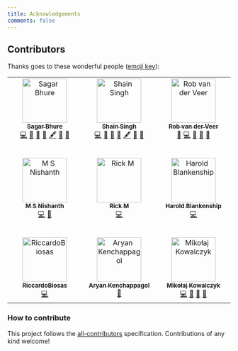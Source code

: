 ```yaml
---
title: Acknowledgements
comments: false
---
```


## Contributors

Thanks goes to these wonderful people
([emoji key](https://allcontributors.org/docs/en/emoji-key)):

<table>
  <tbody>
    <tr>
      <td align="center" valign="top" width="11.11%"><a href="https://github.com/sagarbhure"><img src="https://avatars.githubusercontent.com/u/25385987?v=4?s=100" width="100px;" alt="Sagar Bhure"/><br /><sub><b>Sagar Bhure</b></sub></a><br /><a href="https://github.com/OWASP/www-project-machine-learning-security-top-10/commits?author=sagarbhure" title="Code">💻</a> <a href="https://github.com/OWASP/www-project-machine-learning-security-top-10/commits?author=sagarbhure" title="Documentation">📖</a> <a href="https://github.com/OWASP/www-project-machine-learning-security-top-10/pulls?q=is%3Apr+reviewed-by%3Asagarbhure" title="Reviewed Pull Requests">👀</a> <a href="#question-sagarbhure" title="Answering Questions">💬</a> <a href="#content-sagarbhure" title="Content">🖋</a> <a href="#research-sagarbhure" title="Research">🔬</a> <a href="#promotion-sagarbhure" title="Promotion">📣</a></td>
      <td align="center" valign="top" width="11.11%"><a href="https://shain.io/"><img src="https://avatars.githubusercontent.com/u/412800?v=4?s=100" width="100px;" alt="Shain Singh"/><br /><sub><b>Shain Singh</b></sub></a><br /><a href="https://github.com/OWASP/www-project-machine-learning-security-top-10/commits?author=shsingh" title="Code">💻</a> <a href="https://github.com/OWASP/www-project-machine-learning-security-top-10/commits?author=shsingh" title="Documentation">📖</a> <a href="https://github.com/OWASP/www-project-machine-learning-security-top-10/pulls?q=is%3Apr+reviewed-by%3Ashsingh" title="Reviewed Pull Requests">👀</a> <a href="#question-shsingh" title="Answering Questions">💬</a> <a href="#content-shsingh" title="Content">🖋</a> <a href="#promotion-shsingh" title="Promotion">📣</a> <a href="#projectManagement-shsingh" title="Project Management">📆</a></td>
      <td align="center" valign="top" width="11.11%"><a href="https://github.com/robvanderveer"><img src="https://avatars.githubusercontent.com/u/796794?v=4?s=100" width="100px;" alt="Rob van der Veer"/><br /><sub><b>Rob van der Veer</b></sub></a><br /><a href="https://github.com/OWASP/www-project-machine-learning-security-top-10/pulls?q=is%3Apr+reviewed-by%3Arobvanderveer" title="Reviewed Pull Requests">👀</a> <a href="https://github.com/OWASP/www-project-machine-learning-security-top-10/commits?author=robvanderveer" title="Code">💻</a> <a href="https://github.com/OWASP/www-project-machine-learning-security-top-10/commits?author=robvanderveer" title="Documentation">📖</a> <a href="#question-robvanderveer" title="Answering Questions">💬</a> <a href="#promotion-robvanderveer" title="Promotion">📣</a></td>
    </tr>
    <tr class="blank_row">
    <td colspan="5"></td>
    </tr>
    <tr class="blank_row">
    <td colspan="5"></td>
    </tr>
    <tr class="blank_row">
    <td colspan="5"></td>
    </tr>
    <tr class="blank_row">
    <td colspan="5"></td>
    </tr>
    <tr class="blank_row">
    <td colspan="5"></td>
    </tr>
    <tr>
      <td align="center" valign="top" width="11.11%"><a href="https://github.com/msnishanth9001"><img src="https://avatars.githubusercontent.com/u/49409979?v=4?s=100" width="100px;" alt="M S Nishanth"/><br /><sub><b>M S Nishanth</b></sub></a><br /><a href="https://github.com/OWASP/www-project-machine-learning-security-top-10/commits?author=msnishanth9001" title="Code">💻</a> <a href="#question-msnishanth9001" title="Answering Questions">💬</a></td>
      <td align="center" valign="top" width="11.11%"><a href="https://github.com/kingthorin"><img src="https://avatars.githubusercontent.com/u/7570458?v=4?s=100" width="100px;" alt="Rick M"/><br /><sub><b>Rick M</b></sub></a><br /><a href="https://github.com/OWASP/www-project-machine-learning-security-top-10/commits?author=kingthorin" title="Code">💻</a></td>
      <td align="center" valign="top" width="11.11%"><a href="https://owasp.org/"><img src="https://avatars.githubusercontent.com/u/36673698?v=4?s=100" width="100px;" alt="Harold Blankenship"/><br /><sub><b>Harold Blankenship</b></sub></a><br /><a href="https://github.com/OWASP/www-project-machine-learning-security-top-10/commits?author=hblankenship" title="Code">💻</a></td>
    </tr>
    <tr class="blank_row">
    <td colspan="5"></td>
    </tr>
    <tr class="blank_row">
    <td colspan="5"></td>
    </tr>
    <tr class="blank_row">
    <td colspan="5"></td>
    </tr>
    <tr class="blank_row">
    <td colspan="5"></td>
    </tr>
    <tr class="blank_row">
    <td colspan="5"></td>
    </tr>
    <tr>
      <td align="center" valign="top" width="11.11%"><a href="https://github.com/RiccardoBiosas"><img src="https://avatars.githubusercontent.com/u/65150720?v=4?s=100" width="100px;" alt="RiccardoBiosas"/><br /><sub><b>RiccardoBiosas</b></sub></a><br /><a href="https://github.com/OWASP/www-project-machine-learning-security-top-10/commits?author=RiccardoBiosas" title="Code">💻</a></td>
      <td align="center" valign="top" width="11.11%"><a href="https://github.com/aryanxk02"><img src="https://avatars.githubusercontent.com/u/59761275?v=4?s=100" width="100px;" alt="Aryan Kenchappagol"/><br /><sub><b>Aryan Kenchappagol</b></sub></a><br /><a href="https://github.com/OWASP/www-project-machine-learning-security-top-10/commits?author=aryanxk02" title="Documentation">📖</a></td>
      <td align="center" valign="top" width="11.11%"><a href="https://github.com/mik0w"><img src="https://avatars.githubusercontent.com/u/64902909?v=4?s=100" width="100px;" alt="Mikołaj Kowalczyk"/><br /><sub><b>Mikołaj Kowalczyk</b></sub></a><br /><a href="https://github.com/OWASP/www-project-machine-learning-security-top-10/commits?author=mik0w" title="Code">💻</a> <a href="https://github.com/OWASP/www-project-machine-learning-security-top-10/commits?author=mik0w" title="Documentation">📖</a> <a href="#question-mik0w" title="Answering Questions">💬</a> <a href="#promotion-mik0w" title="Promotion">📣</a></td>
    </tr>
  </tbody>
</table>

### How to contribute

This project follows the
[all-contributors](https://github.com/all-contributors/all-contributors)
specification. Contributions of any kind welcome!
